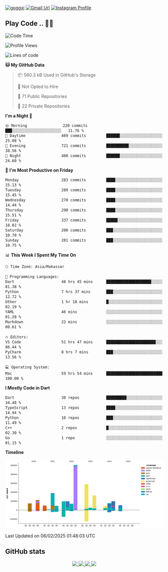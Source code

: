 [![goggxi](https://img.shields.io/badge/Portofolio-Goggxi-orange)](https://goggxi.github.io)
[![Gmail Url](https://img.shields.io/twitter/url?label=Goggxi@gmail.com&logo=gmail&style=social&url=http%3A%2F%2Fmailto%3Acontact.Goggxi@gmail.com)](mailto:Goggxi@gmail.com) [![Instagram Profile](https://img.shields.io/twitter/url?label=moh_rifkan&logo=instagram&style=social&url=https://www.instagram.com/moh_rifkan/)](https://www.instagram.com/moh_rifkan/)

## Play Code .. 💬🚀

<!-- [![Moh Rifkan GitHub stats](https://github-readme-stats.vercel.app/api?username=goggxi&count_private=true&show_icons=true&theme=dracula&custom_title=Goggxi%20Statistic%20🚀)](https://github.com/goggxi/goggxi)

[![Top Langs](https://github-readme-stats.vercel.app/api/top-langs/?username=goggxi&langs_count=8&layout=compact&show_icons=true&theme=dracula)](https://github.com/goggxi/goggxi) -->

<!--START_SECTION:waka-->
![Code Time](http://img.shields.io/badge/Code%20Time-4%2C038%20hrs%2028%20mins-blue)

![Profile Views](http://img.shields.io/badge/Profile%20Views-1-blue)

![Lines of code](https://img.shields.io/badge/From%20Hello%20World%20I%27ve%20Written-2.0%20million%20lines%20of%20code-blue)

**🐱 My GitHub Data** 

> 📦 560.3 kB Used in GitHub's Storage 
 > 
> 🚫 Not Opted to Hire
 > 
> 📜 71 Public Repositories 
 > 
> 🔑 22 Private Repositories 
 > 
**I'm a Night 🦉** 

```text
🌞 Morning                220 commits         ███░░░░░░░░░░░░░░░░░░░░░░   11.76 % 
🌆 Daytime                469 commits         ██████░░░░░░░░░░░░░░░░░░░   25.08 % 
🌃 Evening                721 commits         ██████████░░░░░░░░░░░░░░░   38.56 % 
🌙 Night                  460 commits         ██████░░░░░░░░░░░░░░░░░░░   24.60 % 
```
📅 **I'm Most Productive on Friday** 

```text
Monday                   283 commits         ████░░░░░░░░░░░░░░░░░░░░░   15.13 % 
Tuesday                  289 commits         ████░░░░░░░░░░░░░░░░░░░░░   15.45 % 
Wednesday                270 commits         ████░░░░░░░░░░░░░░░░░░░░░   14.44 % 
Thursday                 290 commits         ████░░░░░░░░░░░░░░░░░░░░░   15.51 % 
Friday                   337 commits         █████░░░░░░░░░░░░░░░░░░░░   18.02 % 
Saturday                 200 commits         ███░░░░░░░░░░░░░░░░░░░░░░   10.70 % 
Sunday                   201 commits         ███░░░░░░░░░░░░░░░░░░░░░░   10.75 % 
```


📊 **This Week I Spent My Time On** 

```text
🕑︎ Time Zone: Asia/Makassar

💬 Programming Languages: 
Dart                     48 hrs 45 mins      ████████████████████░░░░░   81.38 % 
Python                   7 hrs 37 mins       ███░░░░░░░░░░░░░░░░░░░░░░   12.72 % 
Other                    1 hr 18 mins        █░░░░░░░░░░░░░░░░░░░░░░░░   02.19 % 
YAML                     46 mins             ░░░░░░░░░░░░░░░░░░░░░░░░░   01.28 % 
Markdown                 22 mins             ░░░░░░░░░░░░░░░░░░░░░░░░░   00.61 % 

🔥 Editors: 
VS Code                  51 hrs 47 mins      ██████████████████████░░░   86.44 % 
PyCharm                  8 hrs 7 mins        ███░░░░░░░░░░░░░░░░░░░░░░   13.56 % 

💻 Operating System: 
Mac                      59 hrs 54 mins      █████████████████████████   100.00 % 
```

**I Mostly Code in Dart** 

```text
Dart                     30 repos            █████████░░░░░░░░░░░░░░░░   34.48 % 
TypeScript               13 repos            ████░░░░░░░░░░░░░░░░░░░░░   14.94 % 
Python                   10 repos            ███░░░░░░░░░░░░░░░░░░░░░░   11.49 % 
C++                      2 repos             █░░░░░░░░░░░░░░░░░░░░░░░░   02.30 % 
Go                       1 repo              ░░░░░░░░░░░░░░░░░░░░░░░░░   01.15 % 
```



**Timeline**

![Lines of Code chart](https://raw.githubusercontent.com/Goggxi/Goggxi/main/assets/bar_graph.png)


 Last Updated on 06/02/2025 01:48:03 UTC
<!--END_SECTION:waka-->

## GitHub stats

<p align="center">
  <a href="https://github.com/goggxi">
    <img src="http://github-profile-summary-cards.vercel.app/api/cards/profile-details?username=goggxi&theme=transparent" />
  </a>
  <a href="https://github.com/goggxi">
    <img src="https://github-readme-streak-stats.herokuapp.com/?user=goggxi&hide_border=true&card_width=338&theme=transparent" />
  </a>
  <a href="https://github.com/goggxi">
    <img src="http://github-profile-summary-cards.vercel.app/api/cards/stats?username=goggxi&theme=transparent" />
  </a>
  <a href="https://github.com/goggxi">
    <img src="https://github-readme-stats.vercel.app/api/top-langs/?username=goggxi&langs_count=10&exclude_repo=&hide=c,makefile,html,css,sass,nix,nunjucks,tsql,dockerfile,shell&card_width=699&hide_border=true&theme=transparent" />
  </a>
  <!-- <br/>
  <a href="https://github.com/goggxi">
    <img src="https://komarev.com/ghpvc/?username=goggxi&color=blue&style=flat" />
  </a> -->
</p>
